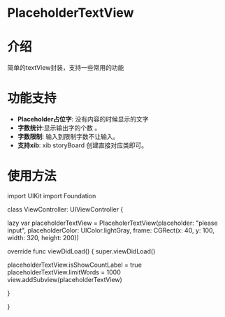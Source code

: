 # PlaceholderTextView

介绍
==============
简单的textView封装，支持一些常用的功能



功能支持
==============
- **Placeholder占位字**: 没有内容的时候显示的文字
- **字数统计**:显示输出字的个数 。
- **字数限制**: 输入到限制字数不让输入。
- **支持xib**: xib storyBoard 创建直接对应类即可。


使用方法
==============

import UIKit
import Foundation

class ViewController: UIViewController {

lazy var placeholderTextView = PlaceholerTextView(placeholder: "please input", placeholderColor: UIColor.lightGray, frame: CGRect(x: 40, y: 100, width: 320, height: 200))

override func viewDidLoad() {
super.viewDidLoad()

placeholderTextView.isShowCountLabel = true
placeholderTextView.limitWords = 1000
view.addSubview(placeholderTextView)

}

}

